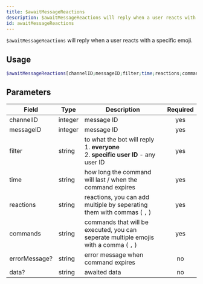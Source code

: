```yaml
---
title: $awaitMessageReactions 
description: $awaitMessageReactions will reply when a user reacts with a specific emoji.
id: awaitMessageReactions
---
```


`$awaitMessageReactions` will reply when a user reacts with a specific emoji.

## Usage

```php
$awaitMessageReactions[channelID;messageID;filter;time;reactions;commands;errorMessage?;data?]
```

## Parameters 


| Field     | Type    | Description                                        | Required |
|-----------|---------|----------------------------------------------------| :------: |
| channelID    | integer  | message ID | yes      |
| messageID    | integer  | message ID | yes      |
| filter   | string  | to what the bot will reply <br> 1. **everyone** <br> 2. **specific user ID** - any user ID  | yes      |
| time   | string  | how long the command will last / when the command expires  | yes      |
| reactions    | string  | reactions, you can add multiple by seperating them with commas ( `,` )                           | yes      |
| commands    | string  | commands that will be executed, you can seperate multiple emojis with a comma ( `,` )                               | yes      |
| errorMessage?    | string  | error message when command expires                             | no      |
| data?    | string  | awaited data                             | no      |
